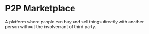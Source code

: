 # P2P Marketplace
A platform where people can buy and sell things directly with another person without the involvemant of third party.
